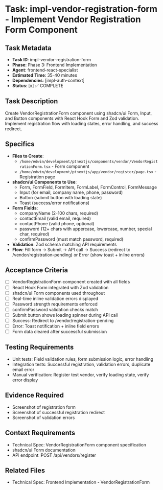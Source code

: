 # Task: impl-vendor-registration-form - Implement Vendor Registration Form Component

## Task Metadata
- **Task ID**: impl-vendor-registration-form
- **Phase**: Phase 3: Frontend Implementation
- **Agent**: frontend-react-specialist
- **Estimated Time**: 35-40 minutes
- **Dependencies**: [impl-auth-context]
- **Status**: [x] ✅ COMPLETE

## Task Description
Create VendorRegistrationForm component using shadcn/ui Form, Input, and Button components with React Hook Form and Zod validation. Implement registration flow with loading states, error handling, and success redirect.

## Specifics
- **Files to Create**:
  - `/home/edwin/development/ptnextjs/components/vendor/VendorRegistrationForm.tsx` - Form component
  - `/home/edwin/development/ptnextjs/app/vendor/register/page.tsx` - Registration page
- **shadcn/ui Components to Use**:
  - Form, FormField, FormItem, FormLabel, FormControl, FormMessage
  - Input (for email, company name, phone, password)
  - Button (submit button with loading state)
  - Toast (success/error notifications)
- **Form Fields**:
  - companyName (2-100 chars, required)
  - contactEmail (valid email, required)
  - contactPhone (valid phone, optional)
  - password (12+ chars with uppercase, lowercase, number, special char, required)
  - confirmPassword (must match password, required)
- **Validation**: Zod schema matching API requirements
- **Flow**: Fill form → Submit → API call → Success (redirect to /vendor/registration-pending) or Error (show toast + inline errors)

## Acceptance Criteria
- [ ] VendorRegistrationForm component created with all fields
- [ ] React Hook Form integrated with Zod validation
- [ ] shadcn/ui Form components used throughout
- [ ] Real-time inline validation errors displayed
- [ ] Password strength requirements enforced
- [ ] confirmPassword validation checks match
- [ ] Submit button shows loading spinner during API call
- [ ] Success: Redirect to /vendor/registration-pending
- [ ] Error: Toast notification + inline field errors
- [ ] Form data cleared after successful submission

## Testing Requirements
- Unit tests: Field validation rules, form submission logic, error handling
- Integration tests: Successful registration, validation errors, duplicate email error
- Manual verification: Register test vendor, verify loading state, verify error display

## Evidence Required
- Screenshot of registration form
- Screenshot of successful registration redirect
- Screenshot of validation errors

## Context Requirements
- Technical Spec: VendorRegistrationForm component specification
- shadcn/ui Form documentation
- API endpoint: POST /api/vendors/register

## Related Files
- Technical Spec: Frontend Implementation - VendorRegistrationForm

